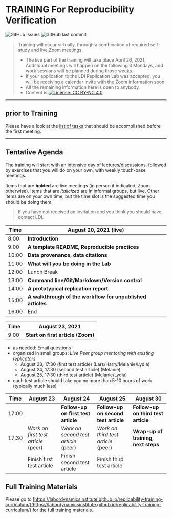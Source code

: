 TRAINING For Reproducibility Verification
=========================================


![GitHub issues](https://img.shields.io/github/issues-raw/labordynamicsinstitute/replicability-training.svg?style=flat) ![GitHub last commit](https://img.shields.io/github/last-commit/labordynamicsinstitute/replicability-training.svg?style=flat)

> Training will occur virtually, through a combination of required self-study and live Zoom meetings. 
> - The live part of the training will take place April 26, 2021. Additional meetings will happen on the following 3 Mondays, and work sessions will be planned during those weeks.
> - If your application to the LDI Replication Lab was accepted,  you will be receiving a calendar invite with the Zoom information soon. 
> - All the remaining information here is open to anybody. 
> - Content is [![License: CC BY-NC 4.0](https://licensebuttons.net/l/by-nc/4.0/80x15.png)](https://creativecommons.org/licenses/by-nc/4.0/).

---

prior to Training
------

Please have a look at the [list of tasks](https://labordynamicsinstitute.github.io/replicability-training-curriculum/pre-training.html) that should be accomplished before the first meeting. 

---

Tentative Agenda
----------------

The training will start with an intensive day of lectures/discussions, followed by exercises that you will do on your own, with weekly touch-base meetings.

Items that are **bolded** are live meetings (in person if indicated, Zoom otherwise). Items that are *italicized* are in informal groups, but live. Other items are on your own time, but the time slot is the suggested time you should be doing them. 

> If you have not received an invitation and you think you should have, contact LDI.

| Time  |  August 20, 2021     (live)                                       |
|-------|-----------------------------------------------------------|
| 8:00 |  **Introduction**       |
| 9:00 |  **A template README, Reproducible practices**                     |
| 10:00| **Data provenance, data citations** |
| 11:00 |  **What will you be doing in the Lab**                    |
| 12:00 |  Lunch Break                                              |
| 13:00 |  **Command line/Git/Markdown/Version control**                    |
| 14:00 |  **A prototypical replication report**                        |
| 15:00 |  **A walkthrough of the workflow for unpublished articles** |
| 16:00 |  End                           |

| Time  |  August 23, 2021                                            |
|-------|-----------------------------------------------------------|
| 9:00 |  **Start on first article (Zoom)**      |



- as needed: Email questions
- organized in small groups: *Live Peer group mentoring with existing replicators*
  - August 23, 17:30 (first test article) (Lars/Harry/Melanie/Lydia)
  - August 24, 17:30 (second test article) (Melanie)
  - August 25, 17:30 (third test article) (Melanie/Lydia)
- each test article should take you no more than 5-10 hours of work (typically much less)


| Time     | August 23                           |  August 24                            | August 25                              | August 30 |
|----------|-------------------------------------|---------------------------------------|----------------------------------------|----------------------------------------|
| 17:00    |                                     | **Follow-up on first test article**   |  **Follow-up on second test article**  | **Follow-up on third test article** | 
| 17:30    | *Work on first test article* (peer) | *Work on second test article* (peer)  |  *Work on third test article* (peer)   | **Wrap-up of training, next steps** |
|          | Finish first test article           |  Finish second test article           |  Finish third test article    ||                                   


Full Training Materials
----------------------

Please go to [https://labordynamicsinstitute.github.io/replicability-training-curriculum/](https://labordynamicsinstitute.github.io/replicability-training-curriculum/) for the full training materials.
